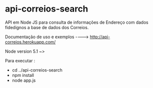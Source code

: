 # api-correios-search
API em Node JS para consulta de informações de Endereço com dados fidedignos a base de dados dos Correios.

Documentação de uso e exemplos ----> http://api-correios.herokuapp.com/

Node version 5.1 ~> 

Para executar :
 - cd ../api-correios-search
 - npm install
 - node app.js
